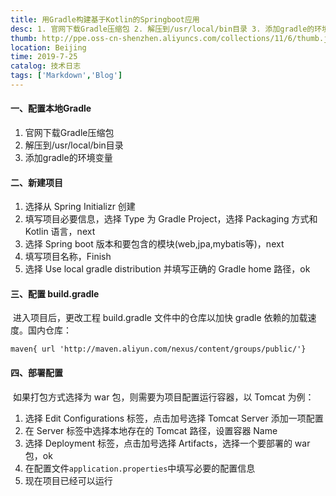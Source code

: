 ```yaml
---
title: 用Gradle构建基于Kotlin的Springboot应用
desc: 1. 官网下载Gradle压缩包 2. 解压到/usr/local/bin目录 3. 添加gradle的环境变量
thumb: http://ppe.oss-cn-shenzhen.aliyuncs.com/collections/11/6/thumb.jpg
location: Beijing
time: 2019-7-25
catalog: 技术日志
tags: ['Markdown','Blog']
---
```


#### 一、配置本地Gradle

1. 官网下载Gradle压缩包
2. 解压到/usr/local/bin目录
3. 添加gradle的环境变量


#### 二、新建项目

1. 选择从 Spring Initializr 创建
2. 填写项目必要信息，选择 Type 为 Gradle Project，选择 Packaging 方式和 Kotlin 语言，next
3. 选择 Spring boot 版本和要包含的模块(web,jpa,mybatis等)，next
4. 填写项目名称，Finish
5. 选择 Use local gradle distribution 并填写正确的 Gradle home 路径，ok


#### 三、配置 build.gradle

​	进入项目后，更改工程 build.gradle 文件中的仓库以加快 gradle 依赖的加载速度。国内仓库：

 `maven{ url 'http://maven.aliyun.com/nexus/content/groups/public/'}`


#### 四、部署配置

​	如果打包方式选择为 war 包，则需要为项目配置运行容器，以 Tomcat 为例：

1. 选择 Edit Configurations 标签，点击加号选择 Tomcat Server 添加一项配置
2. 在 Server 标签中选择本地存在的 Tomcat 路径，设置容器 Name
3. 选择 Deployment 标签，点击加号选择 Artifacts，选择一个要部署的 war 包，ok
4. 在配置文件`application.properties`中填写必要的配置信息
5. 现在项目已经可以运行

